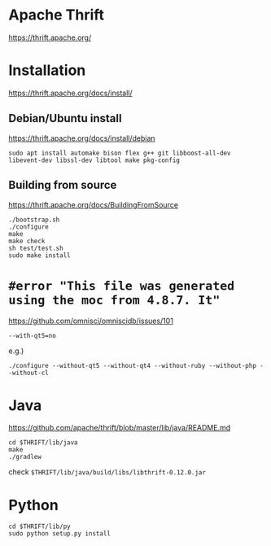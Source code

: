 # Apache Thrift #

https://thrift.apache.org/


# Installation #

https://thrift.apache.org/docs/install/


## Debian/Ubuntu install ##

https://thrift.apache.org/docs/install/debian

```
sudo apt install automake bison flex g++ git libboost-all-dev libevent-dev libssl-dev libtool make pkg-config
```

## Building from source ##

https://thrift.apache.org/docs/BuildingFromSource

```
./bootstrap.sh
./configure
make
make check
sh test/test.sh
sudo make install
```


# `#error "This file was generated using the moc from 4.8.7. It"` #

https://github.com/omnisci/omniscidb/issues/101


```
--with-qt5=no
```


e.g.)

```
./configure --without-qt5 --without-qt4 --without-ruby --without-php --without-cl
```


# Java #

https://github.com/apache/thrift/blob/master/lib/java/README.md

```
cd $THRIFT/lib/java
make
./gradlew
```

check `$THRIFT/lib/java/build/libs/libthrift-0.12.0.jar`


# Python #

```
cd $THRIFT/lib/py
sudo python setup.py install
```
